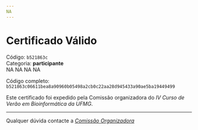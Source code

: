 ```yaml
---
NA
---
```


# Certificado Válido

Código: `b521863c`<br>
Categoria: **participante**<br>
NA
NA
NA
NA


Código completo: `b521863c06611bea8a90960b05498a2cb0c22aa28d945433a90ae5ba19449499`


Este certificado foi expedido pela Comissão organizadora do *IV Curso de Verão em Bioinformática da UFMG*.

----

Qualquer dúvida contacte a [_Comissão Organizadora_](<mailto:cursobioinfoufmg@gmail.com$subject=[Certificados]>)

